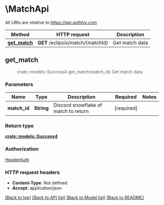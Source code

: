 # \MatchApi

All URIs are relative to *https://api.xethlyx.com*

Method | HTTP request | Description
------------- | ------------- | -------------
[**get_match**](MatchApi.md#get_match) | **GET** /eclipsis/match/{matchId} | Get match data



## get_match

> crate::models::Success4 get_match(match_id)
Get match data

### Parameters


Name | Type | Description  | Required | Notes
------------- | ------------- | ------------- | ------------- | -------------
**match_id** | **String** | Discord snowflake of match to return | [required] |

### Return type

[**crate::models::Success4**](Success_4.md)

### Authorization

[HeaderAuth](../README.md#HeaderAuth)

### HTTP request headers

- **Content-Type**: Not defined
- **Accept**: application/json

[[Back to top]](#) [[Back to API list]](../README.md#documentation-for-api-endpoints) [[Back to Model list]](../README.md#documentation-for-models) [[Back to README]](../README.md)

